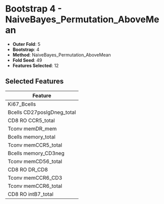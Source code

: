 # Bootstrap 4 - NaiveBayes_Permutation_AboveMean

- **Outer Fold**: 5
- **Bootstrap**: 4
- **Method**: NaiveBayes_Permutation_AboveMean
- **Fold Seed**: 49
- **Features Selected**: 12

## Selected Features

| Feature |
|---------|
| Ki67_Bcells |
| Bcells CD27posIgDneg_total |
| CD8 RO CCR5_total |
| Tconv memDR_mem |
| Bcells memory_total |
| Tconv memCCR5_total |
| Bcells memory_CD3neg |
| Tconv memCD56_total |
| CD8 RO DR_CD8 |
| Tconv memCCR6_CD3 |
| Tconv memCCR6_total |
| CD8 RO intB7_total |
